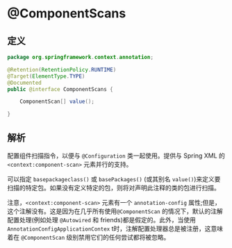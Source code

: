 # @ComponentScans

## 定义

```java
package org.springframework.context.annotation;

@Retention(RetentionPolicy.RUNTIME)
@Target(ElementType.TYPE)
@Documented
public @interface ComponentScans {

	ComponentScan[] value();

}
```

## 解析

配置组件扫描指令，以便与 `@Configuration` 类一起使用。提供与 Spring XML 的 `<context:component-scan>` 元素并行的支持。

可以指定 `basepackageclass()` 或 `basePackages()` \(或其别名 `value()`\)来定义要扫描的特定包。如果没有定义特定的包，则将对声明此注释的类的包进行扫描。

注意，`<context:component-scan>` 元素有一个 `annotation-config` 属性;但是，这个注解没有。这是因为在几乎所有使用`@ComponentScan` 的情况下，默认的注解配置处理\(例如处理 `@Autowired` 和 friends\)都是假定的。此外，当使用`AnnotationConfigApplicationContex` t时，注解配置处理器总是被注册，这意味着在 `@ComponentScan` 级别禁用它们的任何尝试都将被忽略。

